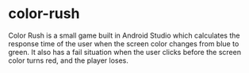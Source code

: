# color-rush
Color Rush is a small game built in Android Studio which calculates the response time of the user when the screen color changes from blue to green. It also has a fail situation when the user clicks before the screen color turns red, and the player loses.
